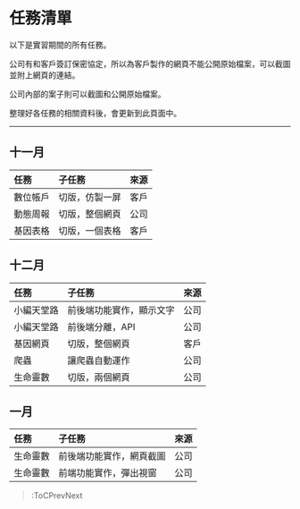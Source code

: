 # 任務清單

以下是實習期間的所有任務。

公司有和客戶簽訂保密協定，所以為客戶製作的網頁不能公開原始檔案，可以截圖並附上網頁的連結。

公司內部的案子則可以截圖和公開原始檔案。

整理好各任務的相關資料後，會更新到此頁面中。

---

## 十一月

| 任務 | 子任務 | 來源 |
| :- | :- | :- |
| 數位帳戶 | 切版，仿製一屏 | 客戶 |
| 動態周報 | 切版，整個網頁 | 公司 |
| 基因表格 | 切版，一個表格 | 客戶 |

## 十二月

| 任務 | 子任務 | 來源 |
| :- | :- | :- |
| 小編天堂路 | 前後端功能實作，顯示文字 | 公司 |
| 小編天堂路 | 前後端分離，API | 公司 |
| 基因網頁 | 切版，整個網頁 | 客戶 |
| 爬蟲 | 讓爬蟲自動運作 | 公司 |
| 生命靈數 | 切版，兩個網頁 | 公司 |

## 一月

| 任務 | 子任務 | 來源 |
| :- | :- | :- |
| 生命靈數 | 前後端功能實作，網頁截圖 | 公司 |
| 生命靈數 | 前端功能實作，彈出視窗 | 公司 |

> :ToCPrevNext